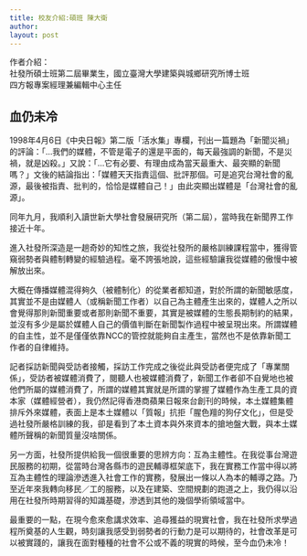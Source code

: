 ```yaml
---
title: 校友介紹:碩班 陳大衛
author: 
layout: post
---
```


作者介紹：  
社發所碩士班第二屆畢業生，國立臺灣大學建築與城鄉研究所博士班  
四方報專案經理兼編輯中心主任	 

## 血仍未冷

1998年4月6日《中央日報》第二版「活水集」專欄，刊出一篇題為「新聞災禍」的評論：「…我們的媒體，不管是電子的還是平面的，每天最強調的新聞，不是災禍，就是凶殺。」又說：「…它有必要、有理由成為當天最重大、最突顯的新聞嗎？」文後的結論指出：「媒體天天指責這個、批評那個。可是追究台灣社會的亂源，最後被指責、批判的，恰恰是媒體自己！」由此突顯出媒體是「台灣社會的亂源」。 

同年九月，我順利入讀世新大學社會發展研究所（第二屆），當時我在新聞界工作接近十年。

進入社發所深造是一趟奇妙的知性之旅，我從社發所的嚴格訓練課程當中，獲得管窺弱勢者與體制轉變的經驗過程。毫不誇張地說，這些經驗讓我從媒體的傲慢中被解放出來。

大概在傳播媒體混得夠久（被體制化）的從業者都知道，對於所謂的新聞敏感度，其實並不是由媒體人（或稱新聞工作者）以自己為主體產生出來的，媒體人之所以會覺得那則新聞重要或者那則新聞不重要，其實是被媒體的生態長期制約的結果，並沒有多少是屬於媒體人自己的價值判斷在新聞製作過程中被呈現出來。所謂媒體的自主性，並不是僅僅依靠NCC的管控就能夠自主產生，當然也不是依靠新聞工作者的自律維持。

記者採訪新聞與受訪者接觸，採訪工作完成之後從此與受訪者便完成了「專業關係」，受訪者被媒體消費了，閱聽人也被媒體消費了，新聞工作者卻不自覺地也被他們所屬的媒體消費了，所謂的媒體其實就是所謂的掌握了媒體作為生產工具的資本家（媒體經營者），我仍然記得香港商蘋果日報來台創刊的時候，本土媒體集體排斥外來媒體，表面上是本土媒體以「質報」抗拒「腥色羶的狗仔文化」，但是受過社發所嚴格訓練的我，卻是看到了本土資本與外來資本的搶地盤大戰，與本土媒體所聲稱的新聞質量沒啥關係。 

另一方面，社發所提供給我一個很重要的思辨方向：互為主體性。在我從事台灣遊民服務的初期，從當時台灣各縣市的遊民輔導框架底下，我在實務工作當中得以將互為主體性的理論滲透進入社會工作的實務，發展出一條以人為本的輔導之路。乃至近年來我轉向移民／工的服務，以及在建築、空間規劃的跑道之上，我仍得以沿用在社發所時期習得的知識基礎，滲透到其他的幾個學術領域當中。

最重要的一點，在現今愈來愈講求效率、追尋獲益的現實社會，我在社發所求學過程所奠基的人生觀，時刻讓我感受到弱勢者的行動力是可以期待的，社會改革是可以被實踐的，讓我在面對種種的社會不公或不義的現實的時候，至今血仍未冷！